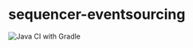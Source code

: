 # sequencer-eventsourcing

![Java CI with Gradle](https://github.com/buckerslondon/sequencer-eventsourcing/workflows/Java%20CI%20with%20Gradle/badge.svg)
